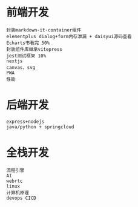# 前端开发
    封装markdown-it-container组件
    elementplus dialog+form内存泄漏 + daisyui源码查看
    Echarts书看完 50%
    封装组件库继承vitepress
    jest测试框架 10%
    nextjs
    canvas、svg
    PWA
    性能
# 后端开发
    express+nodejs
    java/python + springcloud
# 全栈开发
    流程引擎
    AI
    webrtc
    linux
    计算机原理
    devops CICD